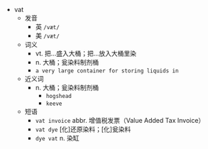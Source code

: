 - vat
  - 发音
    - 英 `/væt/`
    - 美 `/væt/`
  - 词义
    - vt. 把…盛入大桶；把…放入大桶里染
    - n. 大桶；瓮染料制剂桶
    - `a very large container for storing liquids in`
  - 近义词
    - n. 大桶；瓮染料制剂桶
      - `hogshead`
      - `keeve`
  - 短语
    - `vat invoice` abbr. 增值税发票（Value Added Tax Invoice） 
    - `vat dye` [化]还原染料；[化]瓮染料 
    - `dye vat` n. 染缸 
